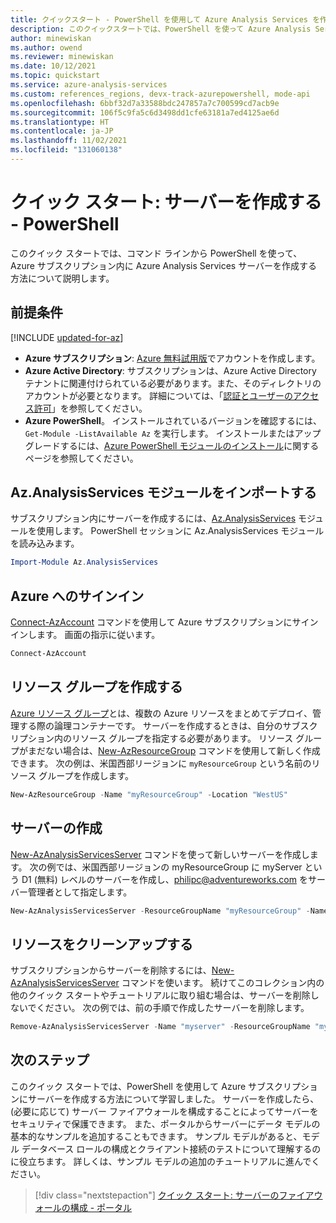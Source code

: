 ```yaml
---
title: クイックスタート - PowerShell を使用して Azure Analysis Services を作成する - Azure Analysis Services | Microsoft Docs
description: このクイックスタートでは、PowerShell を使って Azure Analysis Services サーバーを作成する方法について説明します。
author: minewiskan
ms.author: owend
ms.reviewer: minewiskan
ms.date: 10/12/2021
ms.topic: quickstart
ms.service: azure-analysis-services
ms.custom: references_regions, devx-track-azurepowershell, mode-api
ms.openlocfilehash: 6bbf32d7a33588bdc247857a7c700599cd7acb9e
ms.sourcegitcommit: 106f5c9fa5c6d3498dd1cfe63181a7ed4125ae6d
ms.translationtype: HT
ms.contentlocale: ja-JP
ms.lasthandoff: 11/02/2021
ms.locfileid: "131060138"
---
```

# <a name="quickstart-create-a-server---powershell"></a>クイック スタート: サーバーを作成する - PowerShell

このクイック スタートでは、コマンド ラインから PowerShell を使って、Azure サブスクリプション内に Azure Analysis Services サーバーを作成する方法について説明します。

## <a name="prerequisites"></a>前提条件

[!INCLUDE [updated-for-az](../../includes/updated-for-az.md)]

- **Azure サブスクリプション**: [Azure 無料試用版](https://azure.microsoft.com/offers/ms-azr-0044p/)でアカウントを作成します。
- **Azure Active Directory**: サブスクリプションは、Azure Active Directory テナントに関連付けられている必要があります。また、そのディレクトリのアカウントが必要となります。 詳細については、「[認証とユーザーのアクセス許可](analysis-services-manage-users.md)」を参照してください。
- **Azure PowerShell**。 インストールされているバージョンを確認するには、`Get-Module -ListAvailable Az` を実行します。 インストールまたはアップグレードするには、[Azure PowerShell モジュールのインストール](/powershell/azure/install-Az-ps)に関するページを参照してください。

## <a name="import-azanalysisservices-module"></a>Az.AnalysisServices モジュールをインポートする

サブスクリプション内にサーバーを作成するには、[Az.AnalysisServices](/powershell/module/az.analysisservices) モジュールを使用します。 PowerShell セッションに Az.AnalysisServices モジュールを読み込みます。

```powershell
Import-Module Az.AnalysisServices
```

## <a name="sign-in-to-azure"></a>Azure へのサインイン

[Connect-AzAccount](/powershell/module/az.accounts/connect-azaccount) コマンドを使用して Azure サブスクリプションにサインインします。 画面の指示に従います。

```powershell
Connect-AzAccount
```

## <a name="create-a-resource-group"></a>リソース グループを作成する

[Azure リソース グループ](../azure-resource-manager/management/overview.md)とは、複数の Azure リソースをまとめてデプロイ、管理する際の論理コンテナーです。 サーバーを作成するときは、自分のサブスクリプション内のリソース グループを指定する必要があります。 リソース グループがまだない場合は、[New-AzResourceGroup](/powershell/module/az.resources/new-azresourcegroup) コマンドを使用して新しく作成できます。 次の例は、米国西部リージョンに `myResourceGroup` という名前のリソース グループを作成します。

```powershell
New-AzResourceGroup -Name "myResourceGroup" -Location "WestUS"
```

## <a name="create-a-server"></a>サーバーの作成

[New-AzAnalysisServicesServer](/powershell/module/az.analysisservices/new-azanalysisservicesserver) コマンドを使って新しいサーバーを作成します。 次の例では、米国西部リージョンの myResourceGroup に myServer という D1 (無料) レベルのサーバーを作成し、philipc@adventureworks.com をサーバー管理者として指定します。

```powershell
New-AzAnalysisServicesServer -ResourceGroupName "myResourceGroup" -Name "myserver" -Location WestUS -Sku D1 -Administrator "philipc@adventure-works.com"
```

## <a name="clean-up-resources"></a>リソースをクリーンアップする

サブスクリプションからサーバーを削除するには、[New-AzAnalysisServicesServer](/powershell/module/az.analysisservices/new-azanalysisservicesserver) コマンドを使います。 続けてこのコレクション内の他のクイック スタートやチュートリアルに取り組む場合は、サーバーを削除しないでください。 次の例では、前の手順で作成したサーバーを削除します。


```powershell
Remove-AzAnalysisServicesServer -Name "myserver" -ResourceGroupName "myResourceGroup"
```

## <a name="next-steps"></a>次のステップ

このクイック スタートでは、PowerShell を使用して Azure サブスクリプションにサーバーを作成する方法について学習しました。 サーバーを作成したら、(必要に応じて) サーバー ファイアウォールを構成することによってサーバーをセキュリティで保護できます。 また、ポータルからサーバーにデータ モデルの基本的なサンプルを追加することもできます。 サンプル モデルがあると、モデル データベース ロールの構成とクライアント接続のテストについて理解するのに役立ちます。 詳しくは、サンプル モデルの追加のチュートリアルに進んでください。

> [!div class="nextstepaction"]
> [クイック スタート: サーバーのファイアウォールの構成 - ポータル](analysis-services-qs-firewall.md)      
